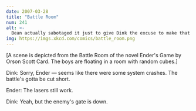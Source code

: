```yaml
---
date: 2007-03-28
title: "Battle Room"
num: 241
alt: >-
  Bean actually sabotaged it just to give Dink the excuse to make that joke.
img: https://imgs.xkcd.com/comics/battle_room.png
---
```

[A scene is depicted from the Battle Room of the novel Ender's Game by Orson Scott Card. The boys are floating in a room with random cubes.]

Dink: Sorry, Ender — seems like there were some system crashes. The battle's gotta be cut short.

Ender: The lasers still work.

Dink: Yeah, but the enemy's gate is down.